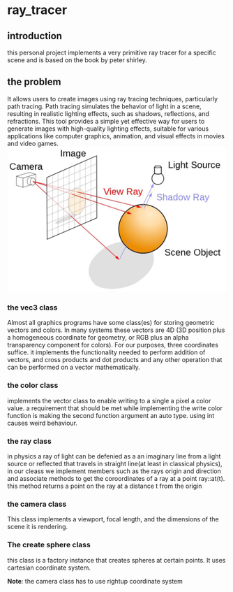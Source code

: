 # ray_tracer
## introduction 
this personal project implements a very primitive ray tracer for a specific scene and is based on the book by peter shirley. 

## the problem
It allows users to create images using ray tracing techniques, particularly path tracing. Path tracing simulates the behavior of light in a scene, resulting in realistic lighting effects, such as shadows, reflections, and refractions. This tool provides a simple yet effective way for users to generate images with high-quality lighting effects, suitable for various applications like computer graphics, animation, and visual effects in movies and video games.
![](.vscode\ray-tracing-image-1.jpg)

### the vec3 class
Almost all graphics programs have some class(es) for storing geometric vectors and colors. In many systems these vectors are 4D (3D position plus a homogeneous coordinate for geometry, or RGB plus an alpha transparency component for colors). For our purposes, three coordinates suffice.
it implements the functionality needed to perform addition of vectors, and cross products and dot products and any other operation that can be performed on a vector mathematically. 

### the color class 
implements the vector class to enable writing to a single a pixel a color value. a requirement that should be met while implementing the write color function is making the second function argument an auto type. using int causes weird behaviour. 

### the ray class 
in physics a ray of light can be defenied as a an imaginary line from a light source or reflected that travels in straight line(at least in classical physics), in our cleass we implement members such as the rays origin and direction and associate methods to get the coroordinates of a ray at a point ray::at(t). this method returns a point on the ray at a distance t from the origin 

### the camera class 
This class implements a viewport, focal length, and the dimensions of the scene it is rendering. 

### The create sphere class
this class is a factory instance that creates spheres at certain points. It uses cartesian coordinate system. 

**Note**: the camera class has to use rightup coordinate system 